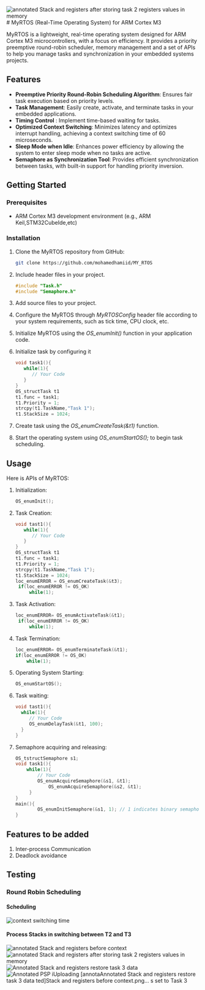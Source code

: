 ![annotated Stack and registers after storing task 2 registers values in memory](https://github.com/mohamedhamiid/MY_RTOS/assets/111571591/2fa71bf1-7c88-483b-a2cb-a504548dfd90)# MyRTOS (Real-Time Operating System) for ARM Cortex M3

MyRTOS is a lightweight, real-time operating system designed for ARM Cortex M3 microcontrollers, with a focus on efficiency. It provides a priority preemptive round-robin scheduler, memory management and a set of APIs to help you manage tasks and synchronization in your embedded systems projects.

## Features

- **Preemptive Priority Round-Robin Scheduling Algorithm**: Ensures fair task execution based on priority levels.
- **Task Management**: Easily create, activate, and terminate tasks in your embedded applications.
- **Timing Control** : Implement time-based waiting for tasks.
- **Optimized Context Switching**: Minimizes latency and optimizes interrupt handling, achieving a context switching time of 60 microseconds.
- **Sleep Mode when Idle**: Enhances power efficiency by allowing the system to enter sleep mode when no tasks are active.
- **Semaphore as Synchronization Tool**: Provides efficient synchronization between tasks, with built-in support for handling priority inversion.

## Getting Started

### Prerequisites

- ARM Cortex M3 development environment (e.g., ARM Keil,STM32CubeIde,etc)

### Installation

1. Clone the MyRTOS repository from GitHub:

   ```bash
   git clone https://github.com/mohamedhamiid/MY_RTOS

2. Include header files in your project.
   ```c
   #include "Task.h"
   #include "Semaphore.h"
4. Add source files to your project.
5. Configure the MyRTOS through _MyRTOSConfig_ header file according to your system requirements, such as tick time, CPU clock, etc.
6. Initialize MyRTOS using the _OS_enumInit()_ function in your application code.
7. Initialize task by configuring it
   ```c
   void task1(){
      while(1){
         // Your Code
      }
   }
   OS_structTask t1
   t1.func = task1;
   t1.Priority = 1;
   strcpy(t1.TaskName,"Task 1");
   t1.StackSize = 1024;
8. Create task using the _OS_enumCreateTask(&t1)_ function.
9. Start the operating system using _OS_enumStartOS();_ to begin task scheduling.

## Usage
Here is APIs of MyRTOS:
1. Initialization:
   ```c
   OS_enumInit();
2. Task Creation:
   ```c
   void tast1(){
      while(1){
         // Your Code
      }
   }
   OS_structTask t1
   t1.func = task1;
   t1.Priority = 1;
   strcpy(t1.TaskName,"Task 1");
   t1.StackSize = 1024;
   loc_enumERROR = OS_enumCreateTask(&t3);
	if(loc_enumERROR != OS_OK)
		while(1);
3. Task Activation:
   ```c
   loc_enumERROR= OS_enumActivateTask(&t1);
	if(loc_enumERROR != OS_OK)
		while(1);
4. Task Termination:
    ```c
   loc_enumERROR= OS_enumTerminateTask(&t1);
	if(loc_enumERROR != OS_OK)
		while(1);
5. Operating System Starting:
   ```c
   OS_enumStartOS();
6. Task waiting:
    ```c
   void tast1(){
      while(1){
         // Your Code
         OS_enumDelayTask(&t1, 100);
      }
   }
7. Semaphore acquiring and releasing:
    ```c
    OS_tstructSemaphore s1;
    void task1(){
        while(1){
            // Your Code
            OS_enumAcquireSemaphore(&s1, &t1);
    			OS_enumAcquireSemaphore(&s2, &t1);
         }
    }
    main(){
            OS_enumInitSemaphore(&s1, 1); // 1 indicates binary semaphore
    }
## Features to be added
1. Inter-process Communication
2. Deadlock avoidance
## Testing
### Round Robin Scheduling
#### Scheduling
![context switching time](https://github.com/mohamedhamiid/MY_RTOS/assets/111571591/88eca129-4c1e-4783-b405-5985010daff0)
#### Process Stacks in switching between T2 and T3
![annotated Stack and registers before context](https://github.com/mohamedhamiid/MY_RTOS/assets/111571591/b05299ee-2c9b-45bf-a360-39e7aeb0f4bd)
![annotated Stack and registers after storing task 2 registers values in memory](https://github.com/mohamedhamiid/MY_RTOS/assets/111571591/43a5e4dd-ac6d-4db0-929b-f263e7e7c56c)
![Annotated Stack and registers restore task 3 data](https://github.com/mohamedhamiid/MY_RTOS/assets/111571591/d7bc8dd2-8f46-4b3e-886a-56b2908a67fc)
![Annotated PSP i![Uploading [annota![Annotated Stack and registers restore task 3 data](https://github.com/mohamedhamiid/MY_RTOS/assets/111571591/0ef632fa-fc67-4d30-acdd-43713f1dd4c1)
ted]Stack and registers before context.png…]()
s set to Task 3](https://github.com/mohamedhamiid/MY_RTOS/assets/111571591/6c9f6c5b-cd23-4179-8e8d-0f333b9bea33)
